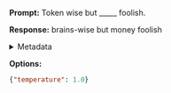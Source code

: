 **Prompt:**
Token wise but _____ foolish.

**Response:**
brains-wise but money foolish

<details><summary>Metadata</summary>

- Duration: 570 ms
- Datetime: 2023-09-02T22:12:53.919767
- Model: gpt-3.5-turbo-0613

</details>

**Options:**
```json
{"temperature": 1.0}
```

